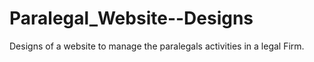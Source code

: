 # Paralegal_Website--Designs
Designs of a website to manage the paralegals activities in a legal Firm.
